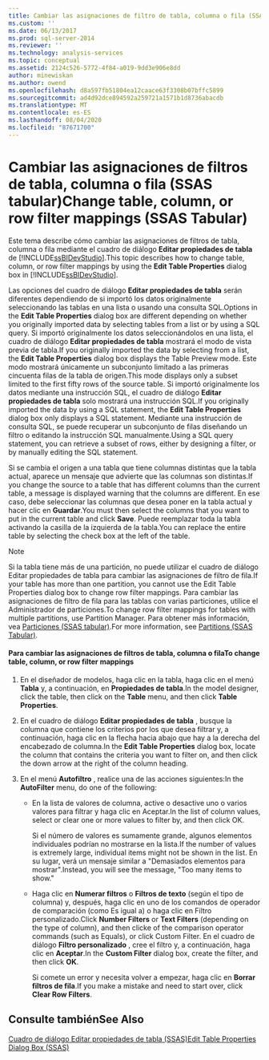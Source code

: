 ```yaml
---
title: Cambiar las asignaciones de filtro de tabla, columna o fila (SSAS tabular) | Microsoft Docs
ms.custom: ''
ms.date: 06/13/2017
ms.prod: sql-server-2014
ms.reviewer: ''
ms.technology: analysis-services
ms.topic: conceptual
ms.assetid: 2124c526-5772-4f84-a019-9dd3e906e8dd
author: minewiskan
ms.author: owend
ms.openlocfilehash: d8a597fb51804ea12caace63f3308b07bffc5899
ms.sourcegitcommit: ad4d92dce894592a259721a1571b1d8736abacdb
ms.translationtype: MT
ms.contentlocale: es-ES
ms.lasthandoff: 08/04/2020
ms.locfileid: "87671700"
---
```

# <a name="change-table-column-or-row-filter-mappings-ssas-tabular"></a><span data-ttu-id="6914e-102">Cambiar las asignaciones de filtros de tabla, columna o fila (SSAS tabular)</span><span class="sxs-lookup"><span data-stu-id="6914e-102">Change table, column, or row filter mappings (SSAS Tabular)</span></span>
  <span data-ttu-id="6914e-103">Este tema describe cómo cambiar las asignaciones de filtros de tabla, columna o fila mediante el cuadro de diálogo **Editar propiedades de tabla** de [!INCLUDE[ssBIDevStudio](../../includes/ssbidevstudio-md.md)].</span><span class="sxs-lookup"><span data-stu-id="6914e-103">This topic describes how to change table, column, or row filter mappings by using the **Edit Table Properties** dialog box in [!INCLUDE[ssBIDevStudio](../../includes/ssbidevstudio-md.md)].</span></span>  
  
 <span data-ttu-id="6914e-104">Las opciones del cuadro de diálogo **Editar propiedades de tabla** serán diferentes dependiendo de si importó los datos originalmente seleccionando las tablas en una lista o usando una consulta SQL.</span><span class="sxs-lookup"><span data-stu-id="6914e-104">Options in the **Edit Table Properties** dialog box are different depending on whether you originally imported data by selecting tables from a list or by using a SQL query.</span></span> <span data-ttu-id="6914e-105">Si importó originalmente los datos seleccionándolos en una lista, el cuadro de diálogo **Editar propiedades de tabla** mostrará el modo de vista previa de tabla.</span><span class="sxs-lookup"><span data-stu-id="6914e-105">If you originally imported the data by selecting from a list, the **Edit Table Properties** dialog box displays the Table Preview mode.</span></span> <span data-ttu-id="6914e-106">Este modo mostrará únicamente un subconjunto limitado a las primeras cincuenta filas de la tabla de origen.</span><span class="sxs-lookup"><span data-stu-id="6914e-106">This mode displays only a subset limited to the first fifty rows of the source table.</span></span> <span data-ttu-id="6914e-107">Si importó originalmente los datos mediante una instrucción SQL, el cuadro de diálogo **Editar propiedades de tabla** solo mostrará una instrucción SQL.</span><span class="sxs-lookup"><span data-stu-id="6914e-107">If you originally imported the data by using a SQL statement, the **Edit Table Properties** dialog box only displays a SQL statement.</span></span> <span data-ttu-id="6914e-108">Mediante una instrucción de consulta SQL, se puede recuperar un subconjunto de filas diseñando un filtro o editando la instrucción SQL manualmente.</span><span class="sxs-lookup"><span data-stu-id="6914e-108">Using a SQL query statement, you can retrieve a subset of rows, either by designing a filter, or by manually editing the SQL statement.</span></span>  
  
 <span data-ttu-id="6914e-109">Si se cambia el origen a una tabla que tiene columnas distintas que la tabla actual, aparece un mensaje que advierte que las columnas son distintas.</span><span class="sxs-lookup"><span data-stu-id="6914e-109">If you change the source to a table that has different columns than the current table, a message is displayed warning that the columns are different.</span></span> <span data-ttu-id="6914e-110">En ese caso, debe seleccionar las columnas que desea poner en la tabla actual y hacer clic en **Guardar**.</span><span class="sxs-lookup"><span data-stu-id="6914e-110">You must then select the columns that you want to put in the current table and click **Save**.</span></span> <span data-ttu-id="6914e-111">Puede reemplazar toda la tabla activando la casilla de la izquierda de la tabla.</span><span class="sxs-lookup"><span data-stu-id="6914e-111">You can replace the entire table by selecting the check box at the left of the table.</span></span>  
  
> [!NOTE]  
>  <span data-ttu-id="6914e-112">Si la tabla tiene más de una partición, no puede utilizar el cuadro de diálogo Editar propiedades de tabla para cambiar las asignaciones de filtro de fila.</span><span class="sxs-lookup"><span data-stu-id="6914e-112">If your table has more than one partition, you cannot use the Edit Table Properties dialog box to change row filter mappings.</span></span> <span data-ttu-id="6914e-113">Para cambiar las asignaciones de filtro de fila para las tablas con varias particiones, utilice el Administrador de particiones.</span><span class="sxs-lookup"><span data-stu-id="6914e-113">To change row filter mappings for tables with multiple partitions, use Partition Manager.</span></span> <span data-ttu-id="6914e-114">Para obtener más información, vea [Particiones &#40;SSAS tabular&#41;](partitions-ssas-tabular.md).</span><span class="sxs-lookup"><span data-stu-id="6914e-114">For more information, see [Partitions &#40;SSAS Tabular&#41;](partitions-ssas-tabular.md).</span></span>  
  
#### <a name="to-change-table-column-or-row-filter-mappings"></a><span data-ttu-id="6914e-115">Para cambiar las asignaciones de filtros de tabla, columna o fila</span><span class="sxs-lookup"><span data-stu-id="6914e-115">To change table, column, or row filter mappings</span></span>  
  
1.  <span data-ttu-id="6914e-116">En el diseñador de modelos, haga clic en la tabla, haga clic en el menú **Tabla** y, a continuación, en **Propiedades de tabla**.</span><span class="sxs-lookup"><span data-stu-id="6914e-116">In the model designer, click the table, then click on the **Table** menu, and then click **Table Properties**.</span></span>  
  
2.  <span data-ttu-id="6914e-117">En el cuadro de diálogo **Editar propiedades de tabla** , busque la columna que contiene los criterios por los que desea filtrar y, a continuación, haga clic en la flecha hacia abajo que hay a la derecha del encabezado de columna.</span><span class="sxs-lookup"><span data-stu-id="6914e-117">In the **Edit Table Properties** dialog box, locate the column that contains the criteria you want to filter on, and then click the down arrow at the right of the column heading.</span></span>  
  
3.  <span data-ttu-id="6914e-118">En el menú **Autofiltro** , realice una de las acciones siguientes:</span><span class="sxs-lookup"><span data-stu-id="6914e-118">In the **AutoFilter** menu, do one of the following:</span></span>  
  
    -   <span data-ttu-id="6914e-119">En la lista de valores de columna, active o desactive uno o varios valores para filtrar y haga clic en Aceptar.</span><span class="sxs-lookup"><span data-stu-id="6914e-119">In the list of column values, select or clear one or more values to filter by, and then click OK.</span></span>  
  
         <span data-ttu-id="6914e-120">Si el número de valores es sumamente grande, algunos elementos individuales podrían no mostrarse en la lista.</span><span class="sxs-lookup"><span data-stu-id="6914e-120">If the number of values is extremely large, individual items might not be shown in the list.</span></span> <span data-ttu-id="6914e-121">En su lugar, verá un mensaje similar a "Demasiados elementos para mostrar".</span><span class="sxs-lookup"><span data-stu-id="6914e-121">Instead, you will see the message, "Too many items to show."</span></span>  
  
    -   <span data-ttu-id="6914e-122">Haga clic en **Numerar filtros** o **Filtros de texto** (según el tipo de columna) y, después, haga clic en uno de los comandos de operador de comparación (como Es igual a) o haga clic en Filtro personalizado.</span><span class="sxs-lookup"><span data-stu-id="6914e-122">Click **Number Filters** or **Text Filters** (depending on the type of column), and then clicke of the comparison operator commands (such as Equals), or click Custom Filter.</span></span> <span data-ttu-id="6914e-123">En el cuadro de diálogo **Filtro personalizado** , cree el filtro y, a continuación, haga clic en **Aceptar**.</span><span class="sxs-lookup"><span data-stu-id="6914e-123">In the **Custom Filter** dialog box, create the filter, and then click **OK**.</span></span>  
  
         <span data-ttu-id="6914e-124">Si comete un error y necesita volver a empezar, haga clic en **Borrar filtros de fila**.</span><span class="sxs-lookup"><span data-stu-id="6914e-124">If you make a mistake and need to start over, click **Clear Row Filters**.</span></span>  
  
## <a name="see-also"></a><span data-ttu-id="6914e-125">Consulte también</span><span class="sxs-lookup"><span data-stu-id="6914e-125">See Also</span></span>  
 [<span data-ttu-id="6914e-126">Cuadro de diálogo Editar propiedades de tabla &#40;SSAS&#41;</span><span class="sxs-lookup"><span data-stu-id="6914e-126">Edit Table Properties Dialog Box &#40;SSAS&#41;</span></span>](../edit-table-properties-dialog-box-ssas.md)  
  
  
